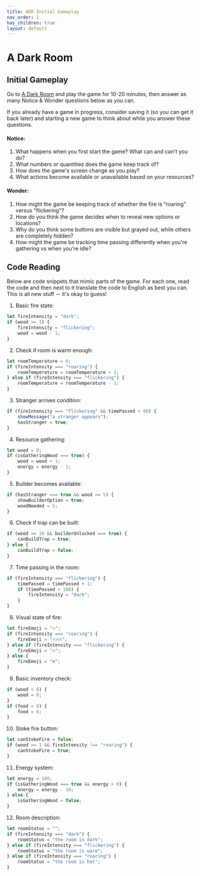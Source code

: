 ```yaml
---
title: ADR Initial Gameplay
nav_order: 1
has_children: true
layout: default
---
```


# A Dark Room

## Initial Gameplay

Go to [A Dark Room](https://adarkroom.doublespeakgames.com/) and play the game for 10-20 minutes, then answer as many Notice & Wonder questions below as you can.

If you already have a game in progress, consider saving it (so you can get it back later) and starting a new game to think about while you answer these questions.

#### Notice: ####
1. What happens when you first start the game? What can and can't you do?
1. What numbers or quantities does the game keep track of?
1. How does the game's screen change as you play?
1. What actions become available or unavailable based on your resources?

#### Wonder: ####
1. How might the game be keeping track of whether the fire is "roaring" versus "flickering"?
1. How do you think the game decides when to reveal new options or locations?
1. Why do you think some buttons are visible but grayed out, while others are completely hidden?
1. How might the game be tracking time passing differently when you're gathering vs when you're idle?

## Code Reading

Below are code snippets that mimic parts of the game. For each one, read the code and then next to it translate the code to English as best you can. This is all new stuff -- it's okay to guess!

1. Basic fire state:
```javascript
let fireIntensity = "dark";
if (wood >= 1) {
    fireIntensity = "flickering";
    wood = wood - 1;
}
```

2. Check if room is warm enough:
```javascript
let roomTemperature = 0;
if (fireIntensity === "roaring") {
    roomTemperature = roomTemperature + 1;
} else if (fireIntensity === "flickering") {
    roomTemperature = roomTemperature - 1;
}
```

3. Stranger arrives condition:
```javascript
if (fireIntensity === "flickering" && timePassed > 60) {
    showMessage("a stranger appears");
    hasStranger = true;
}
```

4. Resource gathering:
```javascript
let wood = 0;
if (isGatheringWood === true) {
    wood = wood + 1;
    energy = energy - 1;
}
```

5. Builder becomes available:
```javascript
if (hasStranger === true && wood >= 5) {
    showBuilderOption = true;
    woodNeeded = 5;
}
```

6. Check if trap can be built:
```javascript
if (wood >= 10 && builderUnlocked === true) {
    canBuildTrap = true;
} else {
    canBuildTrap = false;
}
```

7. Time passing in the room:
```javascript
if (fireIntensity === "flickering") {
    timePassed = timePassed + 1;
    if (timePassed > 100) {
        fireIntensity = "dark";
    }
}
```

8. Visual state of fire:
```javascript
let fireEmoji = "🔥";
if (fireIntensity === "roaring") {
    fireEmoji = "🔥🔥🔥";
} else if (fireIntensity === "flickering") {
    fireEmoji = "🔥";
} else {
    fireEmoji = "❄️";
}
```

9. Basic inventory check:
```javascript
if (wood < 0) {
    wood = 0;
}
if (food < 0) {
    food = 0;
}
```

10. Stoke fire button:
```javascript
let canStokeFire = false;
if (wood >= 1 && fireIntensity !== "roaring") {
    canStokeFire = true;
}
```

11. Energy system:
```javascript
let energy = 100;
if (isGatheringWood === true && energy > 0) {
    energy = energy - 10;
} else {
    isGatheringWood = false;
}
```

12. Room description:
```javascript
let roomStatus = "";
if (fireIntensity === "dark") {
    roomStatus = "the room is dark";
} else if (fireIntensity === "flickering") {
    roomStatus = "the room is warm";
} else if (fireIntensity === "roaring") {
    roomStatus = "the room is hot";
}
```
